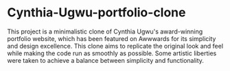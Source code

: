 # Cynthia-Ugwu-portfolio-clone
This project is a minimalistic clone of Cynthia Ugwu's award-winning portfolio website, which has been featured on Awwwards for its simplicity and design excellence. This clone aims to replicate the original look and feel while making the code run as smoothly as possible. Some artistic liberties were taken to achieve a balance between simplicity and functionality.
